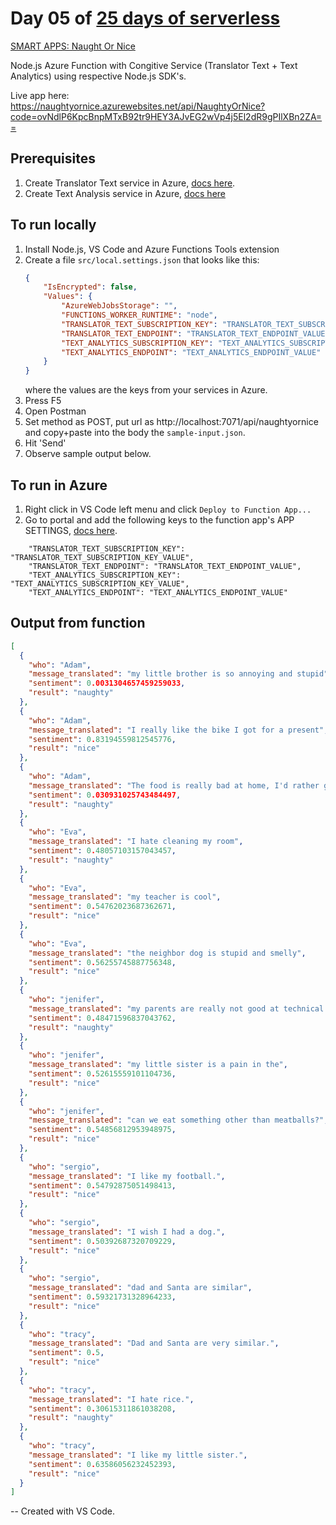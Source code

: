 # Day 05 of [25 days of serverless](https://25daysofserverless.com)

[SMART APPS: Naught Or Nice](https://25daysofserverless.com/calendar/5)

Node.js Azure Function with Congitive Service (Translator Text + Text Analytics) using respective Node.js SDK's.

Live app here: https://naughtyornice.azurewebsites.net/api/NaughtyOrNice?code=ovNdlP6KpcBnpMTxB92tr9HEY3AJvEG2wVp4j5El2dR9gPIlXBn2ZA==

## Prerequisites
1. Create Translator Text service in Azure, [docs here](https://docs.microsoft.com/en-us/azure/cognitive-services/translator/quickstart-translate?pivots=programming-language-nodejs).
2. Create Text Analysis service in Azure, [docs here](https://docs.microsoft.com/en-gb/azure/cognitive-services/text-analytics/quickstarts/text-analytics-sdk?pivots=programming-language-nodejs)

## To run locally
1. Install Node.js, VS Code and Azure Functions Tools extension
2. Create a file `src/local.settings.json` that looks like this:
    ```json
    {
        "IsEncrypted": false,
        "Values": {
            "AzureWebJobsStorage": "",
            "FUNCTIONS_WORKER_RUNTIME": "node",
            "TRANSLATOR_TEXT_SUBSCRIPTION_KEY": "TRANSLATOR_TEXT_SUBSCRIPTION_KEY_VALUE",
            "TRANSLATOR_TEXT_ENDPOINT": "TRANSLATOR_TEXT_ENDPOINT_VALUE",
            "TEXT_ANALYTICS_SUBSCRIPTION_KEY": "TEXT_ANALYTICS_SUBSCRIPTION_KEY_VALUE",
            "TEXT_ANALYTICS_ENDPOINT": "TEXT_ANALYTICS_ENDPOINT_VALUE"
        }
    }
    ```
    where the values are the keys from your services in Azure.
2. Press F5
3. Open Postman
4. Set method as POST, put url as http://localhost:7071/api/naughtyornice and copy+paste into the body the `sample-input.json`.
5. Hit 'Send'
6. Observe sample output below.

## To run in Azure
1. Right click in VS Code left menu and click `Deploy to Function App...` 
2. Go to portal and add the following keys to the function app's APP SETTINGS, [docs here](https://docs.microsoft.com/en-us/azure/azure-functions/functions-how-to-use-azure-function-app-settings).
```text
    "TRANSLATOR_TEXT_SUBSCRIPTION_KEY": "TRANSLATOR_TEXT_SUBSCRIPTION_KEY_VALUE",
    "TRANSLATOR_TEXT_ENDPOINT": "TRANSLATOR_TEXT_ENDPOINT_VALUE",
    "TEXT_ANALYTICS_SUBSCRIPTION_KEY": "TEXT_ANALYTICS_SUBSCRIPTION_KEY_VALUE",
    "TEXT_ANALYTICS_ENDPOINT": "TEXT_ANALYTICS_ENDPOINT_VALUE"
```

## Output from function
```json
[
  {
    "who": "Adam",
    "message_translated": "my little brother is so annoying and stupid",
    "sentiment": 0.0031304657459259033,
    "result": "naughty"
  },
  {
    "who": "Adam",
    "message_translated": "I really like the bike I got for a present",
    "sentiment": 0.83194559812545776,
    "result": "nice"
  },
  {
    "who": "Adam",
    "message_translated": "The food is really bad at home, I'd rather go to McDonalds",
    "sentiment": 0.030931025743484497,
    "result": "naughty"
  },
  {
    "who": "Eva",
    "message_translated": "I hate cleaning my room",
    "sentiment": 0.48057103157043457,
    "result": "naughty"
  },
  {
    "who": "Eva",
    "message_translated": "my teacher is cool",
    "sentiment": 0.54762023687362671,
    "result": "nice"
  },
  {
    "who": "Eva",
    "message_translated": "the neighbor dog is stupid and smelly",
    "sentiment": 0.56255745887756348,
    "result": "nice"
  },
  {
    "who": "jenifer",
    "message_translated": "my parents are really not good at technical things",
    "sentiment": 0.48471596837043762,
    "result": "naughty"
  },
  {
    "who": "jenifer",
    "message_translated": "my little sister is a pain in the",
    "sentiment": 0.52615559101104736,
    "result": "nice"
  },
  {
    "who": "jenifer",
    "message_translated": "can we eat something other than meatballs?",
    "sentiment": 0.54856812953948975,
    "result": "nice"
  },
  {
    "who": "sergio",
    "message_translated": "I like my football.",
    "sentiment": 0.54792875051498413,
    "result": "nice"
  },
  {
    "who": "sergio",
    "message_translated": "I wish I had a dog.",
    "sentiment": 0.50392687320709229,
    "result": "nice"
  },
  {
    "who": "sergio",
    "message_translated": "dad and Santa are similar",
    "sentiment": 0.59321731328964233,
    "result": "nice"
  },
  {
    "who": "tracy",
    "message_translated": "Dad and Santa are very similar.",
    "sentiment": 0.5,
    "result": "nice"
  },
  {
    "who": "tracy",
    "message_translated": "I hate rice.",
    "sentiment": 0.30615311861038208,
    "result": "naughty"
  },
  {
    "who": "tracy",
    "message_translated": "I like my little sister.",
    "sentiment": 0.63586056232452393,
    "result": "nice"
  }
]
```

-- Created with VS Code.

